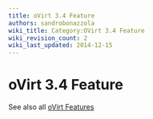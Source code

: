 ```yaml
---
title: oVirt 3.4 Feature
authors: sandrobonazzola
wiki_title: Category:OVirt 3.4 Feature
wiki_revision_count: 2
wiki_last_updated: 2014-12-15
---
```


# oVirt 3.4 Feature

See also all [oVirt Features](http://www.ovirt.org/Category:Feature)
